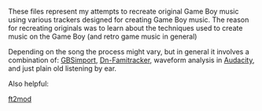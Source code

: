 These files represent my attempts to recreate original Game Boy music using various trackers designed for creating Game Boy music. The reason for recreating originals was to learn about the techniques used to create music on the Game Boy (and retro game music in general)

Depending on the song the process might vary, but in general it involves a combination of: [GBSimport](https://github.com/chiptunecafe/GBS-Import), [Dn-Famitracker](https://github.com/Dn-Programming-Core-Management/Dn-FamiTracker), waveform analysis in [Audacity](), and just plain old listening by ear.

Also helpful:

[ft2mod](https://github.com/JamesParkNINJA/ft2mod)


